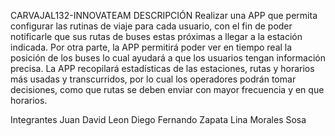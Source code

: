 
CARVAJAL132-INNOVATEAM
DESCRIPCIÓN
Realizar una APP que permita configurar las rutinas de viaje para cada usuario, con el fin de poder notificarle que sus rutas de buses estas próximas a llegar a la estación indicada.
Por otra parte, la APP permitirá poder ver en tiempo real la posición de los buses lo cual ayudará a que los usuarios tengan información precisa.
La APP recopilará estadísticas de las estaciones, rutas y horarios más usadas y transcurridos, por lo cual los operadores podrán tomar decisiones, como que rutas se deben enviar con mayor frecuencia y en que horarios. 

Integrantes
Juan David Leon
Diego Fernando Zapata
Lina Morales Sosa
